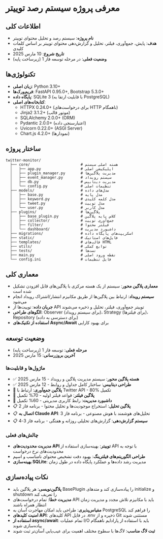 # معرفی پروژه سیستم رصد توییتر

## اطلاعات کلی
- **نام پروژه**: سیستم رصد و تحلیل محتوای توییتر
- **هدف**: پایش، جمع‌آوری، فیلتر، تحلیل و گزارش‌دهی محتوای توییتر بر اساس کلمات کلیدی
- **تاریخ شروع**: 10 مارس 2025
- **وضعیت فعلی**: در مرحله توسعه فاز 1 (زیرساخت پایه)

## تکنولوژی‌ها
- **زبان اصلی**: Python 3.10+
- **فریم‌ورک‌ها**: FastAPI 0.95.0+, Bootstrap 5.3.0+
- **پایگاه داده**: SQLite 3 (با قابلیت ارتقا به PostgreSQL)
- **کتابخانه‌های اصلی**: 
  - HTTPX 0.24.0+ (برای درخواست‌های HTTP ناهمگام)
  - Jinja2 3.1.2+ (موتور قالب)
  - SQLAlchemy 2.0.0+ (ORM)
  - Pydantic 2.0.0+ (اعتبارسنجی داده)
  - Uvicorn 0.22.0+ (ASGI Server)
  - Chart.js 4.2.0+ (نمودارها)

## ساختار پروژه
```
twitter-monitor/
  ├── core/                       # هسته اصلی سیستم
  │   ├── app.py                  # اپلیکیشن اصلی
  │   ├── plugin_manager.py       # مدیریت پلاگین‌ها
  │   ├── event_manager.py        # سیستم رویداد
  │   ├── db.py                   # مدیریت دیتابیس
  │   └── config.py               # تنظیمات اصلی
  ├── models/                     # مدل‌های داده
  │   ├── base.py                 # مدل پایه
  │   ├── keyword.py              # مدل کلمه کلیدی
  │   ├── tweet.py                # مدل توییت
  │   └── user.py                 # مدل کاربر
  ├── plugins/                    # پلاگین‌ها
  │   ├── base_plugin.py          # کلاس پایه پلاگین
  │   ├── collector/              # جمع‌آوری توییت
  │   ├── filter/                 # فیلتر محتوا
  │   └── dashboard/              # داشبورد مدیریت
  ├── migrations/                 # اسکریپت‌های پایگاه داده
  ├── static/                     # فایل‌های استاتیک
  ├── templates/                  # قالب‌های HTML
  ├── utils/                      # توابع کمکی
  ├── tests/                      # تست‌ها
  ├── main.py                     # نقطه ورود اصلی
  └── config.ini                  # فایل تنظیمات
```

## معماری کلی
- **معماری پلاگین محور**: سیستم از یک هسته مرکزی با پلاگین‌های قابل افزودن تشکیل شده است
- **سیستم رویداد**: ارتباط بین پلاگین‌ها از طریق مکانیزم انتشار/اشتراک رویداد انجام می‌شود
- **جریان داده**: توییت‌ها از API توییتر جمع‌آوری، فیلتر، تحلیل و ذخیره می‌شوند
- **الگوهای طراحی**: Observer (برای سیستم رویداد)، Strategy (برای فیلترها)، Repository (برای دسترسی به داده)
- **استفاده از تکنیک‌های Async/Await** برای بهبود کارایی

## وضعیت توسعه
- **مرحله فعلی**: توسعه فاز 1 (زیرساخت پایه)
- **آخرین بروزرسانی**: 15 مارس 2025

### ماژول‌ها و قابلیت‌ها
- ✅ **هسته پلاگین محور**: سیستم مدیریت پلاگین و رویداد - 15 مارس 2025
- ✅ **طراحی دیتابیس**: ساختار کامل جداول و روابط - 12 مارس 2025
- 🔄 **پلاگین جمع‌آوری**: ارتباط با Twitter API - 80% تکمیل
- 🔄 **پلاگین فیلتر**: قواعد فیلتر اولیه - 70% تکمیل
- 🔄 **داشبورد مدیریت**: رابط کاربری مدیریتی - 60% تکمیل
- 📋 **پلاگین تحلیل**: استخراج موجودیت‌ها و تحلیل محتوا - برنامه فاز 2
- 📋 **اتصال به Claude API**: تحلیل‌های هوشمند با هوش مصنوعی - برنامه فاز 3
- 📋 **سیستم گزارش‌دهی**: گزارش‌های تحلیلی روزانه و هفتگی - برنامه فاز 3-4

### چالش‌های فعلی
- **مدیریت محدودیت‌های API توییتر**: بهینه‌سازی استفاده از API با توجه به محدودیت‌های نرخ درخواست
- **طراحی الگوریتم‌های فیلترینگ**: بهبود دقت تشخیص محتوای نامناسب و اسپم
- **بهینه‌سازی SQLite**: مدیریت رشد داده‌ها و عملکرد پایگاه داده در طول زمان

## نکات پیاده‌سازی
- **پلاگین‌نویسی**: هر پلاگین باید BasePlugin را پیاده‌سازی کند و متدهای initialize و shutdown را تعریف کند
- **مدیریت خطا**: تمام درخواست‌های API باید با مکانیزم تلاش مجدد و مدیریت زمان انتظار همراه باشند
- **مقیاس‌پذیری**: طراحی باید امکان مهاجرت آسان به PostgreSQL را فراهم کند
- **امنیت کلیدهای API**: کلیدهای API در فایل .env ذخیره و از Git مستثنی شوند
- **استفاده از async/await**: تمام عملیات I/O باید با استفاده از پارادایم ناهمگام پیاده‌سازی شوند
- **ثبت لاگ مناسب**: لاگ‌ها با سطوح مختلف اهمیت برای عیب‌یابی آسان‌تر ثبت شوند